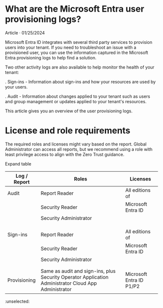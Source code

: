 What are the Microsoft Entra user provisioning logs?
===

Article · 01/25/2024

Microsoft Entra ID integrates with several third party services to provision users into your tenant. If you need to troubleshoot an issue with a provisioned user, you can use the information captured in the Microsoft Entra provisioning logs to help find a solution.

Two other activity logs are also available to help monitor the health of your tenant:

. Sign-ins - Information about sign-ins and how your resources are used by your users.

. Audit - Information about changes applied to your tenant such as users and group management or updates applied to your tenant's resources.

This article gives you an overview of the user provisioning logs.


# License and role requirements

The required roles and licenses might vary based on the report. Global Administrator can access all reports, but we recommend using a role with least privilege access to align with the Zero Trust guidance.

Expand table

| Log / Report | Roles | Licenses |
| - | - | - |
| Audit | Report Reader | All editions of |
|| Security Reader | Microsoft Entra ID |
|| Security Administrator 
|| || Global Reader 
|| || A custom role with AuditLogsRead or 
|| || CustomSecAuditLogsRead permission | |
| Sign-ins | Report Reader | All editions of |
|| Security Reader | Microsoft Entra ID |
|| Security Administrator 
|| || Global Reader 
|| || A custom role with SignInLogsRead permission | |
| Provisioning | Same as audit and sign-ins, plus Security Operator Application Administrator Cloud App Administrator | Microsoft Entra ID P1/P2 |
:unselected:
